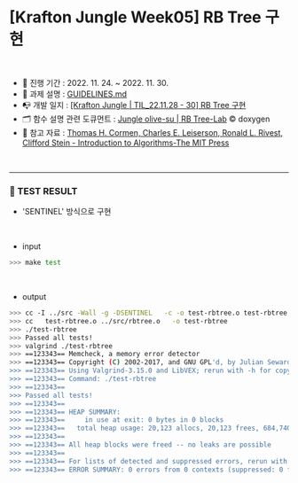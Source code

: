 # [Krafton Jungle Week05] RB Tree 구현

<br>

- 📅 진행 기간 : 2022. 11. 24. ~ 2022. 11. 30.
- 📃 과제 설명 : [GUIDELINES.md](./GUIDELINES.md)
- 📭 개발 일지 : [[Krafton Jungle | TIL_22.11.28 - 30] RB Tree 구현](https://olive-su.tistory.com/424)
- 🗂 함수 설명 관련 도큐먼트 : [Jungle olive-su | RB Tree-Lab](https://jungle-olivesu.netlify.app/rbtree-lab/html/rbtree_8c.html) © doxygen
- 📖 참고 자료 : [Thomas H. Cormen, Charles E. Leiserson, Ronald L. Rivest, Clifford Stein - Introduction to Algorithms-The MIT Press](https://mitpress.mit.edu/9780262533058/introduction-to-algorithms/)

<br>

---

### 🎉 TEST RESULT

- 'SENTINEL' 방식으로 구현

<br>

- input

```bash
>>> make test
```

<br>

- output

```bash
>>> cc -I ../src -Wall -g -DSENTINEL   -c -o test-rbtree.o test-rbtree.c
>>> cc   test-rbtree.o ../src/rbtree.o   -o test-rbtree
>>> ./test-rbtree
>>> Passed all tests!
>>> valgrind ./test-rbtree
>>> ==123343== Memcheck, a memory error detector
>>> ==123343== Copyright (C) 2002-2017, and GNU GPL'd, by Julian Seward et al.
>>> ==123343== Using Valgrind-3.15.0 and LibVEX; rerun with -h for copyright info
>>> ==123343== Command: ./test-rbtree
>>> ==123343==
>>> Passed all tests!
>>> ==123343==
>>> ==123343== HEAP SUMMARY:
>>> ==123343==     in use at exit: 0 bytes in 0 blocks
>>> ==123343==   total heap usage: 20,123 allocs, 20,123 frees, 684,740 bytes allocated
>>> ==123343==
>>> ==123343== All heap blocks were freed -- no leaks are possible
>>> ==123343==
>>> ==123343== For lists of detected and suppressed errors, rerun with: -s
>>> ==123343== ERROR SUMMARY: 0 errors from 0 contexts (suppressed: 0 from 0)
```
